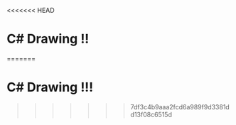 <<<<<<< HEAD
# C# Drawing !!
=======
# C# Drawing !!!

>>>>>>> 7df3c4b9aaa2fcd6a989f9d3381dd13f08c6515d
